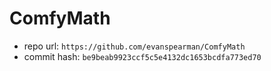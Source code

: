 # ComfyMath
- repo url: `https://github.com/evanspearman/ComfyMath`
- commit hash: `be9beab9923ccf5c5e4132dc1653bcdfa773ed70`